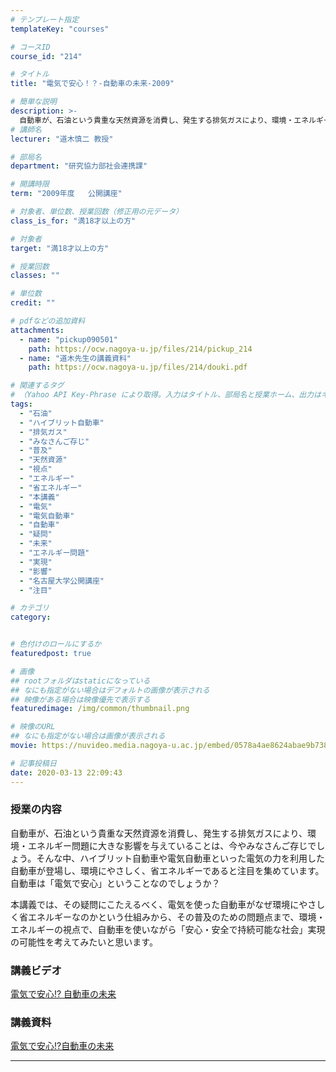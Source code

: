 ```yaml
---
# テンプレート指定
templateKey: "courses"

# コースID
course_id: "214"

# タイトル
title: "電気で安心！？-自動車の未来-2009"

# 簡単な説明
description: >-
  自動車が、石油という貴重な天然資源を消費し、発生する排気ガスにより、環境・エネルギー問題に大きな影響を与えていることは、今やみなさんご存じでしょう。そんな中、ハイブリット自動車や電気自動車といった電気の力を利用した自動車が登場し、環境にやさしく、省エネルギーであると注目を集めています。自動車は「電気で安心」ということなのでしょうか？ 本講義では、その疑問にこたえるべく、電気を使った自動車がなぜ ....
# 講師名
lecturer: "道木慎二 教授"

# 部局名
department: "研究協力部社会連携課"

# 開講時限
term: "2009年度	公開講座"

# 対象者、単位数、授業回数（修正用の元データ）
class_is_for: "満18才以上の方"

# 対象者
target: "満18才以上の方"

# 授業回数
classes: ""

# 単位数
credit: ""

# pdfなどの追加資料
attachments:
  - name: "pickup090501" 
    path: https://ocw.nagoya-u.jp/files/214/pickup_214
  - name: "道木先生の講義資料" 
    path: https://ocw.nagoya-u.jp/files/214/douki.pdf

# 関連するタグ
# （Yahoo API Key-Phrase により取得。入力はタイトル、部局名と授業ホーム、出力はキーフレーズ（tags））
tags:
  - "石油"
  - "ハイブリット自動車"
  - "排気ガス"
  - "みなさんご存じ"
  - "普及"
  - "天然資源"
  - "視点"
  - "エネルギー"
  - "省エネルギー"
  - "本講義"
  - "電気"
  - "電気自動車"
  - "自動車"
  - "疑問"
  - "未来"
  - "エネルギー問題"
  - "実現"
  - "影響"
  - "名古屋大学公開講座"
  - "注目"

# カテゴリ
category:


# 色付けのロールにするか
featuredpost: true

# 画像
## rootフォルダはstaticになっている
## なにも指定がない場合はデフォルトの画像が表示される
## 映像がある場合は映像優先で表示する
featuredimage: /img/common/thumbnail.png

# 映像のURL
## なにも指定がない場合は画像が表示される
movie: https://nuvideo.media.nagoya-u.ac.jp/embed/0578a4ae8624abae9b738b604fe62f4d73279fc5

# 記事投稿日
date: 2020-03-13 22:09:43
---
```


### 授業の内容

自動車が、石油という貴重な天然資源を消費し、発生する排気ガスにより、環境・エネルギー問題に大きな影響を与えていることは、今やみなさんご存じでしょう。そんな中、ハイブリット自動車や電気自動車といった電気の力を利用した自動車が登場し、環境にやさしく、省エネルギーであると注目を集めています。自動車は「電気で安心」ということなのでしょうか？ 

本講義では、その疑問にこたえるべく、電気を使った自動車がなぜ環境にやさしく省エネルギーなのかという仕組みから、その普及のための問題点まで、環境・エネルギーの視点で、自動車を使いながら「安心・安全で持続可能な社会」実現の可能性を考えてみたいと思います。














### 講義ビデオ

[電気で安心!? 自動車の未来](https://nuvideo.media.nagoya-u.ac.jp/embed/0578a4ae8624abae9b738b604fe62f4d73279fc5)

### 講義資料

[電気で安心!?自動車の未来](https://ocw.nagoya-u.jp/files/214/douki.pdf) 











-----